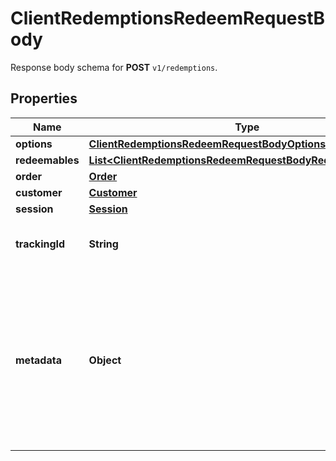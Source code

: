 

# ClientRedemptionsRedeemRequestBody

Response body schema for **POST** `v1/redemptions`.

## Properties

| Name | Type | Description |
|------------ | ------------- | ------------- |
|**options** | [**ClientRedemptionsRedeemRequestBodyOptions**](ClientRedemptionsRedeemRequestBodyOptions.md) |  |
|**redeemables** | [**List&lt;ClientRedemptionsRedeemRequestBodyRedeemablesItem&gt;**](ClientRedemptionsRedeemRequestBodyRedeemablesItem.md) |  |
|**order** | [**Order**](Order.md) |  |
|**customer** | [**Customer**](Customer.md) |  |
|**session** | [**Session**](Session.md) |  |
|**trackingId** | **String** | Is correspondent to Customer&#39;s source_id |
|**metadata** | **Object** | A set of key/value pairs that you can attach to a redemption object. It can be useful for storing additional information about the redemption in a structured format. |



